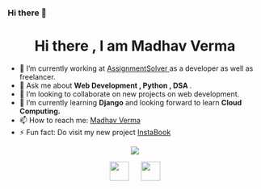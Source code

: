 ### Hi there 👋

<!--
**Madhav243/Madhav243** is a ✨ _special_ ✨ repository because its `README.md` (this file) appears on your GitHub profile.

Here are some ideas to get you started:

- 🔭 I’m currently working on ...
- 🌱 I’m currently learning ...
- 👯 I’m looking to collaborate on ...
- 🤔 I’m looking for help with ...
- 💬 Ask me about ...
- 📫 How to reach me: ...
- 😄 Pronouns: ...
- ⚡ Fun fact: ...
-->

<h1 align="center">Hi there , I am Madhav Verma</h1>

- 🔭 I’m currently working at <a href="https://assignmentsolver.netlify.app/" target="_blank" > AssignmentSolver </a> as a developer as well as freelancer. 
- 💬 Ask me about <strong>Web Development , Python , DSA </strong>.
- 👯 I’m looking to collaborate on new projects on web development.
- 🌱 I’m currently learning <strong>Django</strong> and looking forward to learn <strong>Cloud Computing.</strong>
- 📫 How to reach me: <a href="https://www.linkedin.com/in/madhav-verma-b13224183/" target="_blank"> Madhav Verma</a>
- ⚡ Fun fact: Do visit my new project <a href="https://instabook.herokuapp.com/" target="_blank">InstaBook</a>
<p align="center">
  <img src="https://github-readme-stats.vercel.app/api?username=Madhav243&count_private=true&show_icons=true">
  </p>
  
  <p align="center">
<a href="https://www.linkedin.com/in/madhav-verma-b13224183/" target="_blank"> <img height="38" width="38" src="https://cdn.jsdelivr.net/npm/simple-icons@v4/icons/linkedin.svg" / ></a>
  &nbsp;&nbsp;&nbsp;&nbsp;
  <a href="https://instagram.com/madhav.verma.961?igshid=1qhkdnt2a5469" target="_blank"> <img height="38" width="38" src="https://cdn.jsdelivr.net/npm/simple-icons@v4/icons/instagram.svg" / ></a>

</p>
